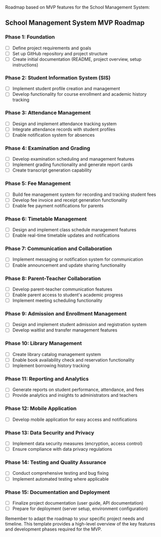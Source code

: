 Roadmap based on MVP features for the School Management System:

## School Management System MVP Roadmap

### Phase 1: Foundation

- [ ] Define project requirements and goals
- [ ] Set up GitHub repository and project structure
- [ ] Create initial documentation (README, project overview, setup instructions)

### Phase 2: Student Information System (SIS)

- [ ] Implement student profile creation and management
- [ ] Develop functionality for course enrollment and academic history tracking

### Phase 3: Attendance Management

- [ ] Design and implement attendance tracking system
- [ ] Integrate attendance records with student profiles
- [ ] Enable notification system for absences

### Phase 4: Examination and Grading

- [ ] Develop examination scheduling and management features
- [ ] Implement grading functionality and generate report cards
- [ ] Create transcript generation capability

### Phase 5: Fee Management

- [ ] Build fee management system for recording and tracking student fees
- [ ] Develop fee invoice and receipt generation functionality
- [ ] Enable fee payment notifications for parents

### Phase 6: Timetable Management

- [ ] Design and implement class schedule management features
- [ ] Enable real-time timetable updates and notifications

### Phase 7: Communication and Collaboration

- [ ] Implement messaging or notification system for communication
- [ ] Enable announcement and update sharing functionality

### Phase 8: Parent-Teacher Collaboration

- [ ] Develop parent-teacher communication features
- [ ] Enable parent access to student's academic progress
- [ ] Implement meeting scheduling functionality

### Phase 9: Admission and Enrollment Management

- [ ] Design and implement student admission and registration system
- [ ] Develop waitlist and transfer management features

### Phase 10: Library Management

- [ ] Create library catalog management system
- [ ] Enable book availability check and reservation functionality
- [ ] Implement borrowing history tracking

### Phase 11: Reporting and Analytics

- [ ] Generate reports on student performance, attendance, and fees
- [ ] Provide analytics and insights to administrators and teachers

### Phase 12: Mobile Application

- [ ] Develop mobile application for easy access and notifications

### Phase 13: Data Security and Privacy

- [ ] Implement data security measures (encryption, access control)
- [ ] Ensure compliance with data privacy regulations

### Phase 14: Testing and Quality Assurance

- [ ] Conduct comprehensive testing and bug fixing
- [ ] Implement automated testing where applicable

### Phase 15: Documentation and Deployment

- [ ] Finalize project documentation (user guide, API documentation)
- [ ] Prepare for deployment (server setup, environment configuration)

Remember to adapt the roadmap to your specific project needs and timeline.
This template provides a high-level overview of the key features and development phases required for the MVP.